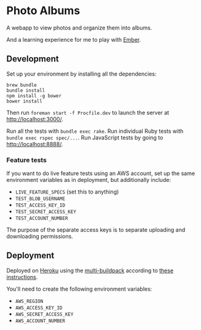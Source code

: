 # Photo Albums

A webapp to view photos and organize them into albums.

And a learning experience for me to play with [Ember][].

[Ember]: http://emberjs.com/

## Development

Set up your environment by installing all the dependencies:

```
brew bundle
bundle install
npm install -g bower
bower install
```

Then run `foreman start -f Procfile.dev` to launch the server at [http://localhost:3000/](http://localhost:3000/).

Run all the tests with `bundle exec rake`.
Run individual Ruby tests with `bundle exec rspec spec/...`.
Run JavaScript tests by going to [http://localhost:8888/](http://localhost:8888/).

### Feature tests

If you want to do live feature tests using an AWS account, set up the same environment variables as in deployment, but additionally include:

* `LIVE_FEATURE_SPECS` (set this to anything)
* `TEST_BLOB_USERNAME`
* `TEST_ACCESS_KEY_ID`
* `TEST_SECRET_ACCESS_KEY`
* `TEST_ACCOUNT_NUMBER`

The purpose of the separate access keys is to separate uploading and downloading permissions.

## Deployment

Deployed on [Heroku]() using the [multi-buildpack]() according to [these instructions]().

You'll need to create the following environment variables:

* `AWS_REGION`
* `AWS_ACCESS_KEY_ID`
* `AWS_SECRET_ACCESS_KEY`
* `AWS_ACCOUNT_NUMBER`

[Heroku]: http://heroku.com
[multi-buildpack]: https://github.com/ddollar/heroku-buildpack-multi
[these instructions]: https://coderwall.com/p/6bmygq
